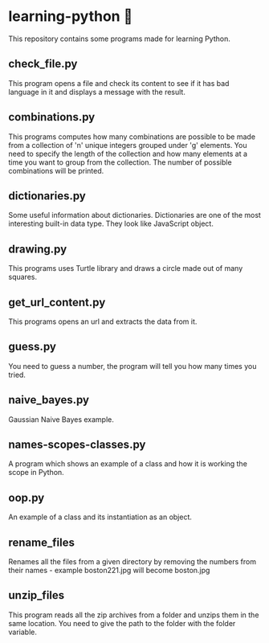# learning-python :snake:
This repository contains some programs made for learning Python.

## check_file.py
This program opens a file and check its content to see if it has
bad language in it and displays a message with the result.

## combinations.py
This programs computes how many combinations are possible
to be made from a collection of 'n' unique integers grouped under 'g' elements.
You need to specify the length of the collection and how many elements at a time you
want to group from the collection.
The number of possible combinations will be printed.

## dictionaries.py
Some useful information about dictionaries. Dictionaries are one of the most interesting built-in data type.
They look like JavaScript object.

## drawing.py
This programs uses Turtle library and draws a circle made out of many squares.

## get_url_content.py
This programs opens an url and extracts the data from it.

## guess.py
You need to guess a number, the program will tell you how many times you tried.

## naive_bayes.py
Gaussian Naive Bayes example.

## names-scopes-classes.py
A program which shows an example of a class and how it is working the scope in Python.

## oop.py
An example of a class and its instantiation as an object.

## rename_files
Renames all the files from a given directory by removing the numbers from
their names - example boston221.jpg will become boston.jpg

## unzip_files
This program reads all the zip archives from a folder and unzips them in the same location.
You need to give the path to the folder with the folder variable.
